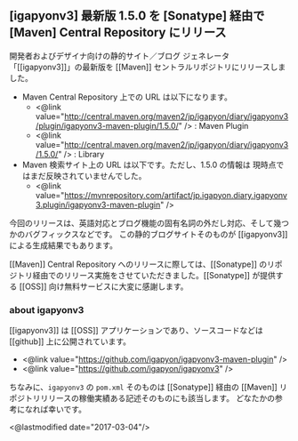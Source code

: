 ## [igapyonv3] 最新版 1.5.0 を [Sonatype] 経由で [Maven] Central Repository にリリース

開発者およびデザイナ向けの静的サイト／ブログ ジェネレータ「[[igapyonv3]]」の最新版を [[Maven]] セントラルリポジトリにリリースしました。

* Maven Central Repository 上での URL は以下になります。
  * <@link value="http://central.maven.org/maven2/jp/igapyon/diary/igapyonv3/plugin/igapyonv3-maven-plugin/1.5.0/" /> : Maven Plugin
  * <@link value="http://central.maven.org/maven2/jp/igapyon/diary/igapyonv3/1.5.0/" /> : Library
* Maven 検索サイト上の URL は以下です。ただし、1.5.0 の情報は 現時点ではまだ反映されていませんでした。
  * <@link value="https://mvnrepository.com/artifact/jp.igapyon.diary.igapyonv3.plugin/igapyonv3-maven-plugin" />

今回のリリースは、英語対応とブログ機能の固有名詞の外だし対応、そして幾つかのバグフィックスなどです。
この静的ブログサイトそのものが [[igapyonv3]] による生成結果でもあります。

[[Maven]] Central Repository へのリリースに際しては、[[Sonatype]] のリポジトリ経由でのリリース実施をさせていただきました。[[Sonatype]] が提供する [[OSS]] 向け無料サービスに大変に感謝します。

### about igapyonv3

[[igapyonv3]] は [[OSS]] アプリケーションであり、ソースコードなどは [[github]] 上に公開されています。

* <@link value="https://github.com/igapyon/igapyonv3-maven-plugin" />
* <@link value="https://github.com/igapyon/igapyonv3" />

ちなみに、`igapyonv3` の `pom.xml` そのものは [[Sonatype]] 経由の [[Maven]] リポジトリリリースの稼働実績ある記述そのものにも該当します。
どなたかの参考になれば幸いです。

<@lastmodified date="2017-03-04"/>
